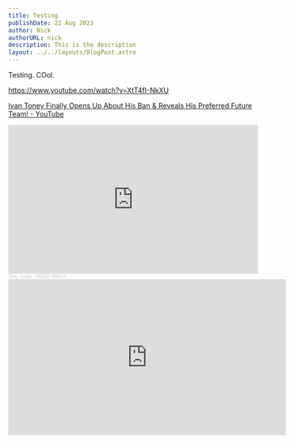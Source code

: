 ```yaml
---
title: Testing
publishDate: 22 Aug 2023
author: Nick
authorURL: nick
description: This is the description
layout: ../../layouts/BlogPost.astro
---
```

Testing. COol.  

<https://www.youtube.com/watch?v=XtT4fI-NkXU>

[Ivan Toney Finally Opens Up About His Ban & Reveals His Preferred Future Team! - YouTube](https://www.youtube.com/watch?v=XtT4fI-NkXU)

<iframe width="100%" height="300" scrolling="no" frameborder="no" allow="autoplay" src="https://w.soundcloud.com/player/?url=https%3A//api.soundcloud.com/tracks/944645755&color=%23ff5500&auto_play=false&hide_related=false&show_comments=true&show_user=true&show_reposts=false&show_teaser=true&visual=true"></iframe><div style="font-size: 10px; color: #cccccc;line-break: anywhere;word-break: normal;overflow: hidden;white-space: nowrap;text-overflow: ellipsis; font-family: Interstate,Lucida Grande,Lucida Sans Unicode,Lucida Sans,Garuda,Verdana,Tahoma,sans-serif;font-weight: 100;"><a href="https://soundcloud.com/tonysolarsg" title="Tony Solar" target="_blank" style="color: #cccccc; text-decoration: none;">Tony Solar</a> · <a href="https://soundcloud.com/tonysolarsg/madd-maxx" title="MADD MAXX" target="_blank" style="color: #cccccc; text-decoration: none;">MADD MAXX</a></div>



<iframe width="560" height="315" src="https://www.youtube.com/embed/XtT4fI-NkXU" title="YouTube video player" frameborder="0" allow="accelerometer; autoplay; clipboard-write; encrypted-media; gyroscope; picture-in-picture; web-share" allowfullscreen></iframe>